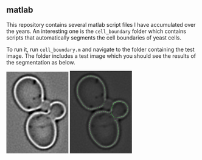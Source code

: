 ## matlab
This repository contains several matlab script files I have accumulated over the years. An interesting one is the `cell_boundary` folder which contains scripts that automatically segments the cell boundaries of yeast cells.

To run it, run `cell_boundary.m` and navigate to the folder containing the test image. The folder includes a test image which you should see the results of the segmentation as below.


<img src="./cell_boundary/input.png" align="middle; width: 35%; margin-bottom: 0.5em;">

<img src="./cell_boundary/output.png" align="middle; width: 35%; margin-bottom: 0.5em;">
<p style="clear: both;">
